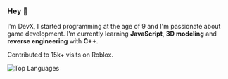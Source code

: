 ### Hey 👋
I'm DevX, I started programming at the age of 9 and I'm passionate about game development. I'm currently learning **JavaScript**, **3D modeling** and **reverse engineering** with **C++**.

Contributed to 15k+ visits on Roblox.

![Top Languages](https://github-readme-stats-two-beige-60.vercel.app/api/top-langs/?username=010DevX101&theme=tokyonight&layout=compact&hide=solidity,shell&langs_count=4&size_weight=0.5&count_weight=0.5&exclude_repo=Aliens-Do-Not-Exist)
